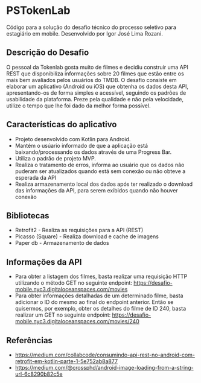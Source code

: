 # PSTokenLab

Código para a solução do desafio técnico do processo seletivo para estagiário em mobile. Desenvolvido por Igor José Lima Rozani.

## Descrição do Desafio

O pessoal da Tokenlab gosta muito de filmes e decidiu construir uma API REST que disponibiliza informações sobre 20 filmes que estão entre os mais bem avaliados pelos usuários do TMDB.
O desafio consiste em elaborar um aplicativo (Android ou iOS) que obtenha os dados desta API, apresentando-os de forma simples e acessível, seguindo os padrões de usabilidade da plataforma. Preze pela qualidade e não pela velocidade, utilize o tempo que lhe foi dado da melhor forma possível.


## Características do aplicativo

* Projeto desenvolvido com Kotlin para Android.
* Mantém o usúario informado de que a aplicação está baixando/processando os dados através de uma Progress Bar.
* Utiliza o padrão de projeto MVP.
* Realiza o tratamento de erros, informa ao usuário que os dados não puderam ser atualizados quando está sem conexão ou não obteve a esperada da API
* Realiza armazenamento local dos dados após ter realizado o download das informações da API, para serem exibidos quando não houver conexão 

## Bibliotecas

* Retrofit2 - Realiza as requisições para a API (REST)
* Picasso (Square) - Realiza download e cache de imagens
* Paper db - Armazenamento de dados

## Informações da API

* Para obter a listagem dos filmes, basta realizar uma requisição HTTP utilizando o método GET no seguinte endpoint: https://desafio-mobile.nyc3.digitaloceanspaces.com/movies
* Para obter informações detalhadas de um determinado filme, basta adicionar o ID do mesmo ao final do endpoint anterior. Então se quisermos, por exemplo, obter os detalhes do filme de ID 240, basta realizar um GET no seguinte endpoint: https://desafio-mobile.nyc3.digitaloceanspaces.com/movies/240

## Referências

* https://medium.com/collabcode/consumindo-api-rest-no-android-com-retrofit-em-kotlin-parte-1-5e752ab8a877
* https://medium.com/@crossphd/android-image-loading-from-a-string-url-6c8290b82c5e
